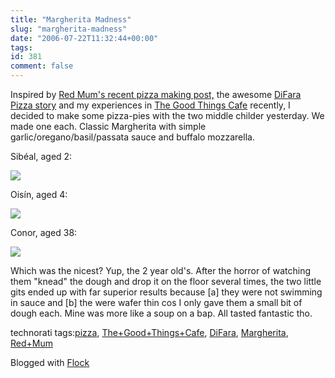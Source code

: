 ```yaml
---
title: "Margherita Madness"
slug: "margherita-madness"
date: "2006-07-22T11:32:44+00:00"
tags:
id: 381
comment: false
---
```


Inspired by [Red Mum's recent pizza making post,](http://redmum.blogspot.com/2006/07/easy-peasy-pizza.html) the awesome [DiFara Pizza story](http://inpraiseofsardines.typepad.com/blogs/2006/07/a_taste_so_deli.html) and my experiences in [The Good Things Cafe](http://www.thegoodthingscafe.com/) recently, I decided to make some pizza-pies with the two middle childer yesterday. We made one each. Classic Margherita with simple garlic/oregano/basil/passata sauce and buffalo mozzarella.

Sibéal, aged 2:

[![](http://static.flickr.com/62/195286187_127e1ba136_m.jpg)](http://flickr.com/photos/34306341@N00/195286187 "Sibéal")

Oisín, aged 4:

[![](http://static.flickr.com/62/195286256_ae406d5739_m.jpg)](http://flickr.com/photos/34306341@N00/195286256 "Oisin")

Conor, aged 38:

[![](http://static.flickr.com/61/195286333_224f1536a2_m.jpg)](http://flickr.com/photos/34306341@N00/195286333 "Conor")

Which was the nicest? Yup, the 2 year old's. After the horror of watching them "knead" the dough and drop it on the floor several times, the two little gits ended up with far superior results because [a] they were not swimming in sauce and [b] the were wafer thin cos I only gave them a small bit of dough each. Mine was more like a soup on a bap. All tasted fantastic tho.

<!-- technorati tags begin -->

technorati tags:[pizza](http://technorati.com/tag/pizza), [The+Good+Things+Cafe](http://technorati.com/tag/The+Good+Things+Cafe), [DiFara](http://technorati.com/tag/DiFara), [Margherita](http://technorati.com/tag/Margherita), [Red+Mum](http://technorati.com/tag/Red+Mum)
<!-- technorati tags end -->

Blogged with [Flock](http://www.flock.com "Flock")

